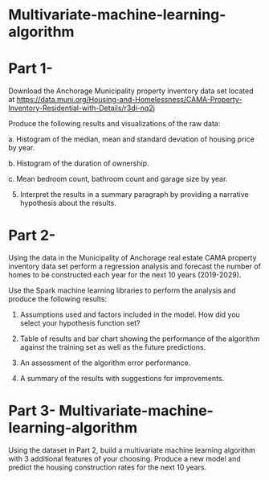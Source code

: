 # Multivariate-machine-learning-algorithm



# Part 1-

Download the Anchorage Municipality property inventory data set located at https://data.muni.org/Housing-and-Homelessness/CAMA-Property-Inventory-Residential-with-Details/r3di-nq2j

Produce the following results and visualizations of the raw data:

a. Histogram of the median, mean and standard deviation of housing price by year.

b. Histogram of the duration of ownership.

c. Mean bedroom count, bathroom count and garage size by year.

5. Interpret the results in a summary paragraph by providing a narrative hypothesis about the results.

# Part 2-
Using the data in the Municipality of Anchorage real estate CAMA property inventory data set perform a regression analysis and forecast the number of homes to be constructed each year for the next 10 years (2019-2029).

Use the Spark machine learning libraries to perform the analysis and produce the following results:

1. Assumptions used and factors included in the model. How did you select your hypothesis function set?

2. Table of results and bar chart showing the performance of the algorithm against the training set as well as the future predictions.

3. An assessment of the algorithm error performance.

4. A summary of the results with suggestions for  improvements.

# Part 3-  Multivariate-machine-learning-algorithm
Using the dataset in Part 2, build a multivariate machine learning algorithm with 3 additional features of your choosing. Produce a new model and predict the housing construction rates for the next 10 years.

